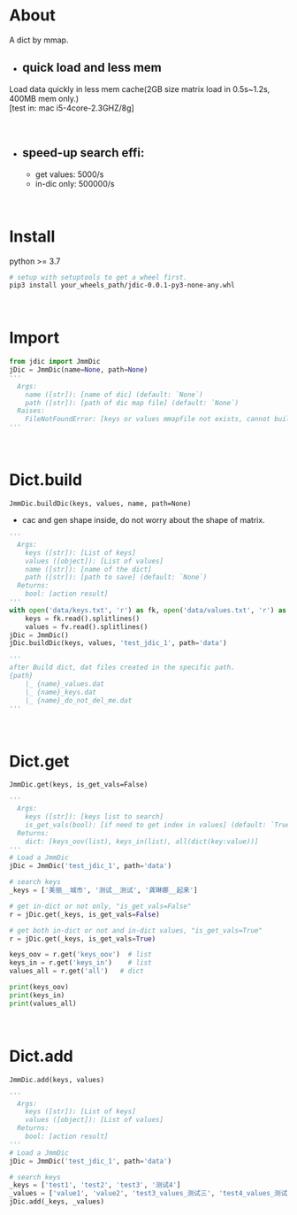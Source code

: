 
# About
A dict by mmap.

- ## quick load and less mem
Load data quickly in less mem cache(2GB size matrix load in 0.5s~1.2s, 400MB mem only.)
<br>
[test in: mac i5-4core-2.3GHZ/8g]

<br>

- ## speed-up search effi:
  * get values: 5000/s
  * in-dic only: 500000/s

<br>

# Install
python >= 3.7

```bash
# setup with setuptools to get a wheel first.
pip3 install your_wheels_path/jdic-0.0.1-py3-none-any.whl
```

<br>

# Import

```python
from jdic import JmmDic
jDic = JmmDic(name=None, path=None)
'''
  Args:
    name ([str]): [name of dic] (default: `None`)
    path ([str]): [path of dic map file] (default: `None`)
  Raises:
    FileNotFoundError: [keys or values mmapfile not exists, cannot build a JDic]
'''
```

<br>

# Dict.build
`JmmDic.buildDic(keys, values, name, path=None)`
* cac and gen shape inside, do not worry about the shape of matrix.

```python
'''
  Args:
    keys ([str]): [List of keys]
    values ([object]): [List of values]
    name ([str]): [name of the dict]
    path ([str]): [path to save] (default: `None`)
  Returns:
    bool: [action result]
'''
with open('data/keys.txt', 'r') as fk, open('data/values.txt', 'r') as fv:
    keys = fk.read().splitlines()
    values = fv.read().splitlines()
jDic = JmmDic()
jDic.buildDic(keys, values, 'test_jdic_1', path='data')

'''
after Build dict, dat files created in the specific path.
{path}
    |_ {name}_values.dat
    |_ {name}_keys.dat
    |_ {name}_do_not_del_me.dat
'''
```

<br>

# Dict.get
`JmmDic.get(keys, is_get_vals=False)`

```python
'''
  Args:
    keys ([str]): [keys list to search]
    is_get_vals(bool): [if need to get index in values] (default: `True`)
  Returns:
    dict: [keys_oov(list), keys_in(list), all(dict(key:value))]
'''
# Load a JmmDic
jDic = JmmDic('test_jdic_1', path='data')

# search keys
_keys = ['美丽__城市', '测试__测试', '龚琳娜__起来']

# get in-dict or not only, "is_get_vals=False"
r = jDic.get(_keys, is_get_vals=False)

# get both in-dict or not and in-dict values, "is_get_vals=True"
r = jDic.get(_keys, is_get_vals=True)

keys_oov = r.get('keys_oov')  # list
keys_in = r.get('keys_in')    # list
values_all = r.get('all')   # dict

print(keys_oov)
print(keys_in)
print(values_all)
```

<br>

# Dict.add
`JmmDic.add(keys, values)`

```python
'''
  Args:
    keys ([str]): [List of keys]
    values ([object]): [List of values]
  Returns:
    bool: [action result]
'''
# Load a JmmDic
jDic = JmmDic('test_jdic_1', path='data')

# search keys
_keys = ['test1', 'test2', 'test3', '测试4']
_values = ['value1', 'value2', 'test3_values_测试三', 'test4_values_测试四']
jDic.add(_keys, _values)

```
